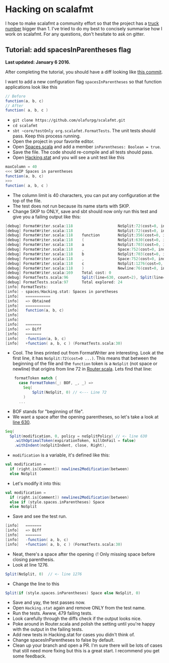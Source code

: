 # Hacking on scalafmt

I hope to make scalafmt a community effort so that the project has a
[truck number](https://en.wikipedia.org/wiki/Bus_factor) bigger than 1.
I've tried to do my best to concisely summarise how I work on scalafmt.
For any questions, don't hesitate to ask on gitter.

## Tutorial: add spacesInParentheses flag

**Last updated: January 6 2016.**

After completing the tutorial, you should have a diff looking like
[this commit](https://github.com/olafurpg/scalafmt/commit/d12acecfb374da6059be252e1703f274ea0eed74).

I want to add a new configuration flag `spacesInParentheses` so that function
applications look like this

```scala
// Before
function(a, b, c)
// After
function( a, b, c )
```
- `git clone https://github.com/olafurpg/scalafmt.git`
- `cd scalafmt`
- `sbt ~core/testOnly org.scalafmt.FormatTests`.
  The unit tests should pass. Keep this process running.
- Open the project in your favorite editor.
- Open [Spaces.scala](core/src/main/scala/org/scalafmt/config/Spaces.scala)
  and add a member `inParentheses: Boolean = true`.
- Save the file. The code should re-compile and all tests should pass.
- Open [Hacking.stat](core/src/test/resources/spaces/Hacking.stat) and you will
  see a unit test like this

```scala
maxColumn = 40
<<< SKIP Spaces in parentheses
function(a, b, c)
>>>
function( a, b, c )
```
- The column limit is 40 characters, you can put any configuration at the top of
  the file.
- The test does not run because its name starts with SKIP.
- Change SKIP to ONLY, save and sbt should now only run this test and give you
  a failing output like this:

```scala
[debug] FormatWriter.scala:118                    NoSplit:72(cost=0, indents=[], NoPolicy) 0 0
[debug] FormatWriter.scala:118                    NoSplit:72(cost=0, indents=[], NoPolicy) 0 8
[debug] FormatWriter.scala:118    function        NoSplit:356(cost=0, indents=[], NoPolicy) 0 9
[debug] FormatWriter.scala:118    (               NoSplit:630(cost=0, indents=[], P:612(D=false)) 0 10
[debug] FormatWriter.scala:118    a               NoSplit:703(cost=0, indents=[], NoPolicy) 0 11
[debug] FormatWriter.scala:118    ,               Space:752(cost=0, indents=[], NoPolicy) 0 13
[debug] FormatWriter.scala:118    b               NoSplit:703(cost=0, indents=[], NoPolicy) 0 14
[debug] FormatWriter.scala:118    ,               Space:752(cost=0, indents=[], NoPolicy) 0 16
[debug] FormatWriter.scala:118    c               NoSplit:1276(cost=0, indents=[], NoPolicy) 0 17
[debug] FormatWriter.scala:118    )               Newline:76(cost=0, indents=[], NoPolicy) 0 0
[debug] FormatWriter.scala:169    Total cost: 0
[debug] FormatTests.scala:96      Split(line=630, count=2), Split(line=647, count=2), Split(line=639, count=2)
[debug] FormatTests.scala:97      Total explored: 24
[info] FormatTests:
[info] - spaces/Hacking.stat: Spaces in paretheses                             | *** FAILED *** (275 milliseconds)
[info]   ===========
[info]   => Obtained
[info]   ===========
[info]   function(a, b, c)
[info]
[info]
[info]   =======
[info]   => Diff
[info]   =======
[info]   -function(a, b, c)
[info]   +function( a, b, c ) (FormatTests.scala:30)
```

- Cool. The lines printed out from FormatWriter are interesting.
  Look at the first line, it has `NoSplit:72(cost=0 ...)`.
  This means that between the beginning of the file and the `function` token is a 
  `NoSplit` (not space or newline) that origins from line 72 in
  [Router.scala](core/src/main/scala/org/scalafmt/internal/Router.scala#L72).
  Lets find that line:
  
```scala
    formatToken match {
      case FormatToken(_: BOF, _, _) =>
        Seq(
            Split(NoSplit, 0) // <--- Line 72
        )
      ...
```

- BOF stands for "beginning of file".
- We want a space after the opening parentheses, so let's take a look at
  [line 630](core/src/main/scala/org/scalafmt/internal/Router.scala#L630).

```scala
Seq(
  Split(modification, 0, policy = noSplitPolicy) // <- line 630
    .withOptimalToken(expirationToken, killOnFail = false)
    .withIndent(noSplitIndent, close, Right),
```
- `modification` is a variable, it's defined like this:

```scala
val modification =
  if (right.is[Comment]) newlines2Modification(between)
  else NoSplit
```

- Let's modify it into this:

```scala
val modification =
  if (right.is[Comment]) newlines2Modification(between)
  else if (style.spaces.inParentheses) Space
  else NoSplit
```

- Save and see the test run.

```scala
[info]   =======
[info]   => Diff
[info]   =======
[info]   -function( a, b, c)
[info]   +function( a, b, c ) (FormatTests.scala:30)
```

- Neat, there's a space after the opening `(`! Only missing space before closing parenthesis.
- Look at line 1276.

```scala
Split(NoSplit, 0)  // <- line 1276
```

- Change the line to this

```scala
Split(if (style.spaces.inParentheses) Space else NoSplit, 0)
```

- Save and yay, the test passes now.
- Open `Hacking.stat` again and remove ONLY from the test name.
- Run the tests. Awww, 479 failing tests.
- Look carefully through the diffs check if the output looks nice.
- Poke around in Router.scala and polish the setting until you're happy with the
  output in the failing tests.
- Add new tests in Hacking.stat for cases you didn't think of. 
- Change spacesInParentheses to false by default.
- Clean up your branch and open a PR. I'm sure there will be lots
  of cases that still need more fixing but this is a great start.
  I recommend you get some feedback.
  

